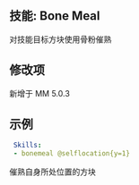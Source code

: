 技能: Bone Meal
--------------------------

对技能目标方块使用骨粉催熟  

修改项
----------

新增于 MM 5.0.3

示例
--------

```yaml
 Skills:
 - bonemeal @selflocation{y=1}
```
催熟自身所处位置的方块
